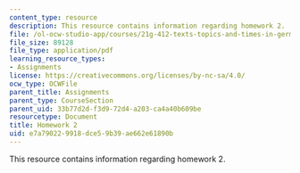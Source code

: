 ```yaml
---
content_type: resource
description: This resource contains information regarding homework 2.
file: /ol-ocw-studio-app/courses/21g-412-texts-topics-and-times-in-german-literature-fall-2009/e7a790229918dce59b39ae662e61890b_MIT21G_412F09_hw02.pdf
file_size: 89128
file_type: application/pdf
learning_resource_types:
- Assignments
license: https://creativecommons.org/licenses/by-nc-sa/4.0/
ocw_type: OCWFile
parent_title: Assignments
parent_type: CourseSection
parent_uid: 33b77d2d-f3d9-72d4-a203-ca4a40b609be
resourcetype: Document
title: Homework 2
uid: e7a79022-9918-dce5-9b39-ae662e61890b
---
```

This resource contains information regarding homework 2.